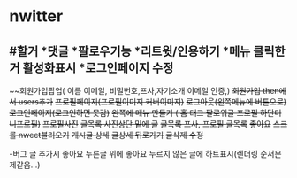 # nwitter
#할거
*댓글
*팔로우기능
*리트윗/인용하기
*메뉴 클릭한거 활성화표시
*로그인페이지 수정
---
~~회원가입팝업( 이름 이메일, 비밀번호,프사,자기소개 이메일 인증,)
~~회원가입 then에서 users추가~~
~~프로필페이지(프로필이미지 커버이미지)~~
~~로그아웃(왼쪽메뉴에 버튼으로)~~
~~로그인페이지(로그인하면 못감)~~
~~왼쪽에 메뉴 만들기 ( 홈 태그 팔로워글 프로필 하단미니프로필)~~
~~프로필사진~~
~~글목록 사진상단 밑에 글~~
~~글목록 프사, 프로필 글목록~~
~~좋아요~~
~~스크롤 nweet불러오기~~
~~게시글 상세~~
~~글상세 뒤로가기~~
~~글삭제 수정~~

-버그
글 추가시 좋아요 누른글 위에 좋아요 누르지 않은 글에 하트표시(렌더링 순서문제같음...)